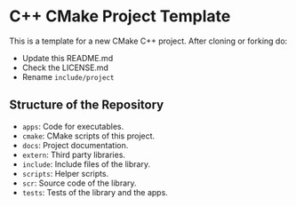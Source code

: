 # C++ CMake Project Template

This is a template for a new CMake C++ project.
After cloning or forking do:
- Update this README.md
- Check the LICENSE.md
- Rename `include/project`

## Structure of the Repository

- `apps`: Code for executables.
- `cmake`: CMake scripts of this project.
- `docs`: Project documentation.
- `extern`: Third party libraries.
- `include`: Include files of the library.
- `scripts`: Helper scripts.
- `scr`: Source code of the library.
- `tests`: Tests of the library and the apps.
